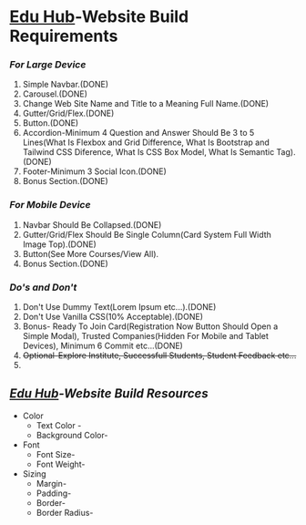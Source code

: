 [1]:(https://imsay3m.github.io/edtech-website/) "Edu Hub Official"
# **[Edu Hub][1]-Website Build Requirements** #

### _For Large Device_ ###
1. Simple Navbar.(DONE)
2. Carousel.(DONE)
3. Change Web Site Name and Title to a Meaning Full Name.(DONE)
4. Gutter/Grid/Flex.(DONE)
5. Button.(DONE)
6. Accordion-Minimum 4 Question and Answer Should Be 3 to 5 Lines(What Is Flexbox and Grid Difference, What Is Bootstrap and Tailwind CSS Diference, What Is CSS Box Model, What Is Semantic Tag).(DONE)
7. Footer-Minimum 3 Social Icon.(DONE)
8. Bonus Section.(DONE)

### _For Mobile Device_ ###
1. Navbar Should Be Collapsed.(DONE)
2. Gutter/Grid/Flex Should Be Single Column(Card System Full Width Image Top).(DONE)
3. Button(See More Courses/View All).
4. Bonus Section.(DONE)

### _Do's and Don't_ ###
1. Don't Use Dummy Text(Lorem Ipsum etc...).(DONE)
2. Don't Use Vanilla CSS(10% Acceptable).(DONE)
3. Bonus- Ready To Join Card(Registration Now Button Should Open a Simple Modal), Trusted Companies(Hidden For Mobile and Tablet Devices), Minimum 6 Commit etc...(DONE)
4. ~~Optional-Explore Institute, Successfull Students, Student Feedback etc...~~
5. 

## **_[Edu Hub][1]-Website Build Resources_** ##

* Color <br>
    * Text Color - 
    * Background Color- 
* Font <br>
    * Font Size- 
    * Font Weight- 
* Sizing <br>
    * Margin- 
    * Padding- 
    * Border- 
    * Border Radius- 
